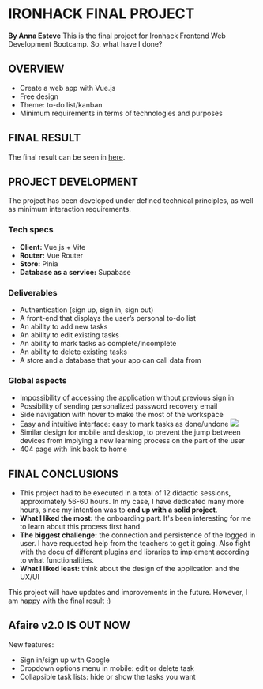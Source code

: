 # IRONHACK FINAL PROJECT
**By Anna Esteve**
This is the final project for Ironhack Frontend Web Development Bootcamp. So, what have I done?
## OVERVIEW
* Create a web app with Vue.js
* Free design
* Theme: to-do list/kanban
* Minimum requirements in terms of technologies and purposes
## FINAL RESULT
The final result can be seen in [here](https://comforting-kangaroo-be4400.netlify.app/).
## PROJECT DEVELOPMENT
The project has been developed under defined technical principles, as well as minimum interaction requirements.
### Tech specs
* **Client:** Vue.js + Vite
* **Router:** Vue Router
* **Store:** Pinia
* **Database as a service:** Supabase
### Deliverables
* Authentication (sign up, sign in, sign out)
* A front-end that displays the user’s personal to-do list
* An ability to add new tasks
* An ability to edit existing tasks
* An ability to mark tasks as complete/incomplete
* An ability to delete existing tasks
* A store and a database that your app can call data from
### Global aspects
* Impossibility of accessing the application without previous sign in
* Possibility of sending personalized password recovery email
* Side navigation with hover to make the most of the workspace
* Easy and intuitive interface: easy to mark tasks as done/undone
![](https://media.giphy.com/media/v1.Y2lkPTc5MGI3NjExN2ZjMTM1MzUwZjgzZDlkOWFiYjczMmEyMDhjZjc4OWM3YjRhMmQ1NSZlcD12MV9pbnRlcm5hbF9naWZzX2dpZklkJmN0PWc/gfav2H45JFao17k4kL/giphy.gif)
* Similar design for mobile and desktop, to prevent the jump between devices from implying a new learning process on the part of the user
* 404 page with link back to home
## FINAL CONCLUSIONS
* This project had to be executed in a total of 12 didactic sessions, approximately 56-60 hours. In my case, I have dedicated many more hours, since my intention was to **end up with a solid project**.
* **What I liked the most:** the onboarding part. It's been interesting for me to learn about this process first hand.
* **The biggest challenge:** the connection and persistence of the logged in user. I have requested help from the teachers to get it going. Also fight with the docu of different plugins and libraries to implement according to what functionalities.
* **What I liked least:** think about the design of the application and the UX/UI

This project will have updates and improvements in the future.
However, I am happy with the final result :)

## Afaire v2.0 IS OUT NOW
New features:
* Sign in/sign up with Google
* Dropdown options menu in mobile: edit or delete task
* Collapsible task lists: hide or show the tasks you want